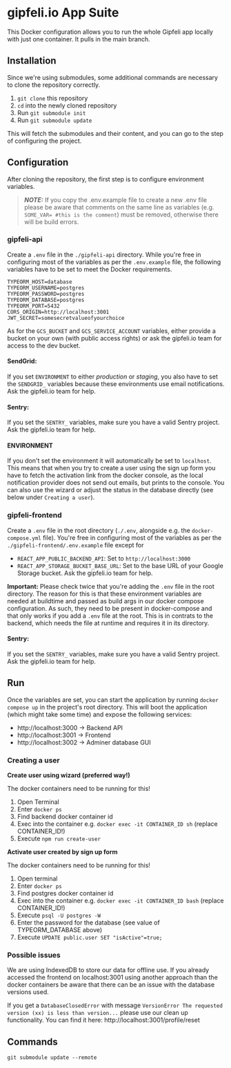 # gipfeli.io App Suite

This Docker configuration allows you to run the whole Gipfeli app locally with just one container. It pulls in the main branch.

## Installation

Since we're using submodules, some additional commands are necessary to clone the repository correctly.

1. `git clone` this repository
2. `cd` into the newly cloned repository
3. Run `git submodule init`
4. Run `git submodule update`

This will fetch the submodules and their content, and you can go to the step of configuring the project.

## Configuration

After cloning the repository, the first step is to configure environment variables.


> **_NOTE:_** If you copy the .env.example file to create a new .env file please be aware that comments on the same
> line as variables (e.g. `SOME_VAR= #this is the comment`) must be removed, otherwise there will be build errors.


### gipfeli-api

Create a `.env` file in the `./gipfeli-api` directory. While you're free in configuring most of the variables as per the `.env.example` file, the following variables have to be set to meet the Docker requirements.

```
TYPEORM_HOST=database
TYPEORM_USERNAME=postgres
TYPEORM_PASSWORD=postgres
TYPEORM_DATABASE=postgres
TYPEORM_PORT=5432
CORS_ORIGIN=http://localhost:3001
JWT_SECRET=somesecretvalueofyourchoice
```

As for the `GCS_BUCKET` and `GCS_SERVICE_ACCOUNT` variables, either provide a bucket on your own (with public access rights) or ask the gipfeli.io team for access to the dev bucket.

#### SendGrid: 
If you set `ENVIRONMENT` to either *production* or *staging*, you also have to set the `SENDGRID_` variables because these environments use email notifications. Ask the gipfeli.io team for help.

#### Sentry:
If you set the `SENTRY_` variables, make sure you have a valid Sentry project. Ask the gipfeli.io team for help.

#### ENVIRONMENT 
If you don't set the environment it will automatically be set to `localhost`. 
This means that when you try to create a user using the sign up form you have to fetch the activation link from the docker console, as the local notification provider does not send out emails, but prints to the console. You can also use the wizard or adjust the status in the database directly (see below under `Creating a user`).

### gipfeli-frontend

Create a `.env` file in the root directory (`./.env`, alongside e.g. the `docker-compose.yml` file). You're free in configuring most of the variables as per the `./gipfeli-frontend/.env.example` file except for

* `REACT_APP_PUBLIC_BACKEND_API`: Set to `http://localhost:3000`
* `REACT_APP_STORAGE_BUCKET_BASE_URL`: Set to the base URL of your Google Storage bucket. Ask the gipfeli.io team for help.

**Important:** Please check twice that you're adding the `.env` file in the root directory. The reason for this is that these environment variables are needed at buildtime and passed as build args in our docker compose configuration. As such, they need to be present in docker-compose and that only works if  you add a `.env` file at the root. This is in contrats to the backend, which needs the file at runtime and requires it in its directory.

#### Sentry:
If you set the `SENTRY_` variables, make sure you have a valid Sentry project. Ask the gipfeli.io team for help.

## Run

Once the variables are set, you can start the application by running `docker compose up` in the project's root directory. This will boot the application (which might take some time) and expose the following services:

* http://localhost:3000 -> Backend API
* http://localhost:3001 -> Frontend
* http://localhost:3002 -> Adminer database GUI

### Creating a user
**Create user using wizard (preferred way!)**

The docker containers need to be running for this!
1. Open Terminal
2. Enter `docker ps`
3. Find backend docker container id
4. Exec into the container e.g. `docker exec -it CONTAINER_ID sh` (replace CONTAINER_ID!)
5. Execute `npm run create-user`

**Activate user created by sign up form**

The docker containers need to be running for this!
1. Open terminal
2. Enter `docker ps`
3. Find postgres docker container id
4. Exec into the container e.g. `docker exec -it CONTAINER_ID bash` (replace CONTAINER_ID!)
5. Execute `psql -U postgres -W`
6. Enter the password for the database (see value of TYPEORM_DATABASE above)
7. Execute `UPDATE public.user SET "isActive"=true;`

### Possible issues
We are using IndexedDB to store our data for offline use. If you already accessed the frontend on localhost:3001 using another approach than 
the docker containers be aware that there can be an issue with the database versions used. 

If you get a `DatabaseClosedError` with message `VersionError The requested version (xx) is less than version...` please use our clean up functionality.
You can find it here: http://localhost:3001/profile/reset

## Commands

```
git submodule update --remote
```
